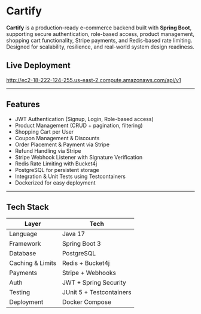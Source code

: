 # Cartify

**Cartify** is a production-ready e-commerce backend built with **Spring Boot**, supporting secure authentication, role-based access, product management, shopping cart functionality, Stripe payments, and Redis-based rate limiting. Designed for scalability, resilience, and real-world system design readiness.

## Live Deployment

http://ec2-18-222-124-255.us-east-2.compute.amazonaws.com/api/v1

---

## Features

- JWT Authentication (Signup, Login, Role-based access)  
- Product Management (CRUD + pagination, filtering)  
- Shopping Cart per User
- Coupon Management & Discounts
- Order Placement & Payment via Stripe
- Refund Handling via Stripe
- Stripe Webhook Listener with Signature Verification  
- Redis Rate Limiting with Bucket4j  
- PostgreSQL for persistent storage  
- Integration & Unit Tests using Testcontainers  
- Dockerized for easy deployment  

---

## Tech Stack

| Layer              | Tech                                |
|-------------------|-------------------------------------|
| Language           | Java 17                             |
| Framework          | Spring Boot 3                       |
| Database           | PostgreSQL                          |
| Caching & Limits   | Redis + Bucket4j                    |
| Payments           | Stripe + Webhooks                   |
| Auth               | JWT + Spring Security               |
| Testing            | JUnit 5 + Testcontainers            |
| Deployment         | Docker Compose   
